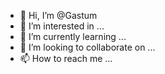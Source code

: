 - 👋 Hi, I’m @Gastum
- 👀 I’m interested in ...
- 🌱 I’m currently learning ...
- 💞️ I’m looking to collaborate on ...
- 📫 How to reach me ...

<!---
Gastum/Gastum is a ✨ special ✨ repository because its `README.md` (this file) appears on your GitHub profile.
You can click the Preview link to take a look at your changes.
--->
